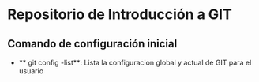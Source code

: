 # Repositorio de Introducción a GIT

## Comando de configuración inicial

* ** git config -list**: Lista la configuracion global y actual de GIT para el usuario
